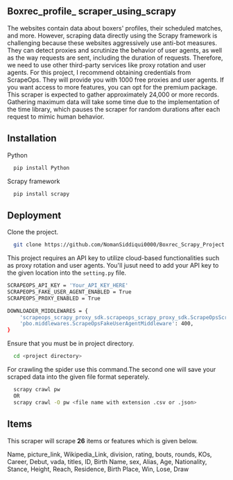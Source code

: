 
## Boxrec_profile_ scraper_using_scrapy
The websites contain data about boxers' profiles, their scheduled matches, and more. However, scraping data directly using the Scrapy framework is challenging because these websites aggressively use anti-bot measures. They can detect proxies and scrutinize the behavior of user agents, as well as the way requests are sent, including the duration of requests. Therefore, we need to use other third-party services like proxy rotation and user agents. For this project, I recommend obtaining credentials from ScrapeOps. They will provide you with 1000 free proxies and user agents. If you want access to more features, you can opt for the premium package.
This scraper is expected to gather approximately 24,000 or more records.
Gathering maximum data will take some time due to the implementation of the time library, which pauses the scraper for random durations after each request to mimic human behavior.

## Installation
Python
```bash
  pip install Python
```
Scrapy framework
```bash
  pip install scrapy
```

## Deployment
Clone the project.
```bash
  git clone https://github.com/NomanSiddiqui0000/Boxrec_Scrapy_Project.git
```
This project requires an API key to utilize cloud-based functionalities such as proxy rotation and user agents. You'll jusut need to add your API key to the given location into the `setting.py` file.
```bash
SCRAPEOPS_API_KEY = 'Your_API_KEY_HERE'
SCRAPEOPS_FAKE_USER_AGENT_ENABLED = True
SCRAPEOPS_PROXY_ENABLED = True

DOWNLOADER_MIDDLEWARES = {
    'scrapeops_scrapy_proxy_sdk.scrapeops_scrapy_proxy_sdk.ScrapeOpsScrapyProxySdk': 725,
    'pbo.middlewares.ScrapeOpsFakeUserAgentMiddleware': 400,
}

```



Ensure that you must be in project directory.
```bash
  cd <project directory>
```
For crawling the spider use this command.The second one will save your scraped data into the given file format seperately.
```bash
  scrapy crawl pw
  OR
  scrapy crawl -O pw <file name with extension .csv or .json>
```


## Items
This scraper will scrape **26** items or features which is given below.

Name, picture_link, Wikipedia_Link, division, rating, bouts, rounds, KOs, Career, Debut, vada, titles, ID, Birth Name, sex, Alias, Age, Nationality, Stance, Height, Reach, Residence, Birth Place, Win, Lose, Draw
